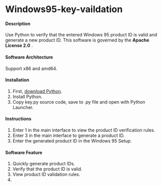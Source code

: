 # Windows95-key-vaildation

#### Description
Use Python to verify that the entered Windows 95 product ID is valid and generate a new product ID. This software is governed by the **Apache License 2.0** .

#### Software Architecture
Support x86 and amd64.

#### Installation

1.  First, [download Python](https://www.python.org/downloads).
2.  Install Python.
3.  Copy key.py source code, save to .py file and open with Python Launcher.

#### Instructions

1.  Enter 1 in the main interface to view the product ID verification rules.
2.  Enter 3 in the main interface to generate a product ID.
3.  Enter the generated product ID in the Windows 95 Setup.

#### Software Feature

1.  Quickly generate product IDs.
2.  Verify that the product ID is valid.
3.  View product ID validation rules.
4.  

